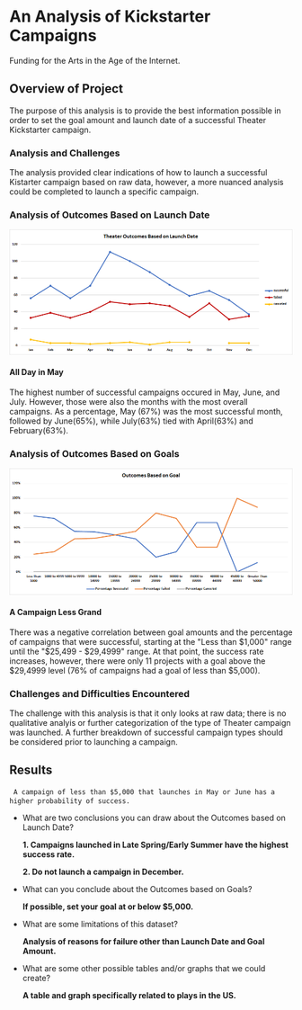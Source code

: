 # An Analysis of Kickstarter Campaigns 
Funding for the Arts in the Age of the Internet.

## Overview of Project
The purpose of this analysis is to provide the best information possible in order to set the goal amount and launch date of a successful Theater Kickstarter campaign.

### Analysis and Challenges
The analysis provided clear indications of how to launch a successful Kistarter campaign based on raw data, however, a more nuanced analysis could be completed to launch a specific campaign.  

### Analysis of Outcomes Based on Launch Date
![Launch Date](https://github.com/cflavallee/kickstarter-analysis/blob/main/Resources/Theater_Outcomes_vs_Launch.png)
#### **All Day in May**
The highest number of successful campaigns occured in May, June, and July.  However, those were also the months with the most overall campaigns.  As a percentage, May (67%) was the most successful month, followed by June(65%), while July(63%) tied with April(63%) and February(63%).

### Analysis of Outcomes Based on Goals 
![Goals](https://github.com/cflavallee/kickstarter-analysis/blob/main/Resources/Outcomes_vs_Goals.png)
#### **A Campaign Less Grand**
There was a negative correlation between goal amounts and the percentage of campaigns that were successful, starting at the "Less than $1,000" range until the "$25,499 - $29,4999" range.  At that point, the success rate increases, however, there were only 11 projects with a goal above the $29,4999 level (76% of campaigns had a goal of less than $5,000).

### Challenges and Difficulties Encountered
The challenge with this analysis is that it only looks at raw data; there is no qualitative analyis or further categorization of the type of Theater campaign was launched.  A further breakdown of successful campaign types should be considered prior to launching a campaign.

## Results
```
 A campaign of less than $5,000 that launches in May or June has a higher probability of success.
``` 

- What are two conclusions you can draw about the Outcomes based on Launch Date?

    **1. Campaigns launched in Late Spring/Early Summer have the highest success rate.**

    **2. Do not launch a campaign in December.**

- What can you conclude about the Outcomes based on Goals?

    **If possible, set your goal at or below $5,000.**

- What are some limitations of this dataset?

    **Analysis of reasons for failure other than Launch Date and Goal Amount.**

- What are some other possible tables and/or graphs that we could create?

    **A table and graph specifically related to plays in the US.**


